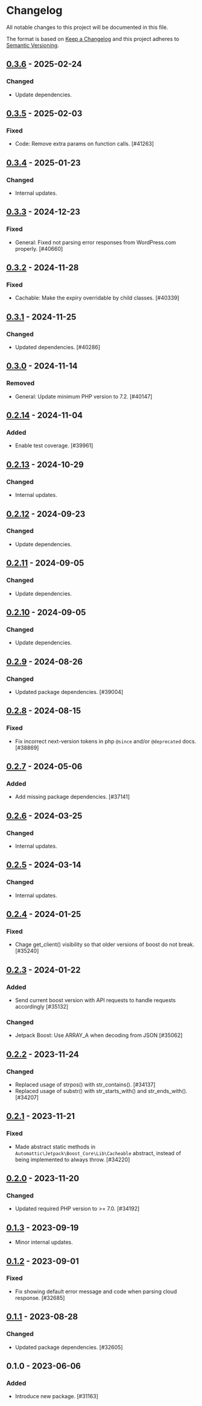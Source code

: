 # Changelog

All notable changes to this project will be documented in this file.

The format is based on [Keep a Changelog](https://keepachangelog.com/en/1.0.0/)
and this project adheres to [Semantic Versioning](https://semver.org/spec/v2.0.0.html).

## [0.3.6] - 2025-02-24
### Changed
- Update dependencies.

## [0.3.5] - 2025-02-03
### Fixed
- Code: Remove extra params on function calls. [#41263]

## [0.3.4] - 2025-01-23
### Changed
- Internal updates.

## [0.3.3] - 2024-12-23
### Fixed
- General: Fixed not parsing error responses from WordPress.com properly. [#40660]

## [0.3.2] - 2024-11-28
### Fixed
- Cachable: Make the expiry overridable by child classes. [#40339]

## [0.3.1] - 2024-11-25
### Changed
- Updated dependencies. [#40286]

## [0.3.0] - 2024-11-14
### Removed
- General: Update minimum PHP version to 7.2. [#40147]

## [0.2.14] - 2024-11-04
### Added
- Enable test coverage. [#39961]

## [0.2.13] - 2024-10-29
### Changed
- Internal updates.

## [0.2.12] - 2024-09-23
### Changed
- Update dependencies.

## [0.2.11] - 2024-09-05
### Changed
- Update dependencies.

## [0.2.10] - 2024-09-05
### Changed
- Update dependencies.

## [0.2.9] - 2024-08-26
### Changed
- Updated package dependencies. [#39004]

## [0.2.8] - 2024-08-15
### Fixed
- Fix incorrect next-version tokens in php `@since` and/or `@deprecated` docs. [#38869]

## [0.2.7] - 2024-05-06
### Added
- Add missing package dependencies. [#37141]

## [0.2.6] - 2024-03-25
### Changed
- Internal updates.

## [0.2.5] - 2024-03-14
### Changed
- Internal updates.

## [0.2.4] - 2024-01-25
### Fixed
- Chage get_client() visibility so that older versions of boost do not break. [#35240]

## [0.2.3] - 2024-01-22
### Added
- Send current boost version with API requests to handle requests accordingly [#35132]

### Changed
- Jetpack Boost: Use ARRAY_A when decoding from JSON [#35062]

## [0.2.2] - 2023-11-24
### Changed
- Replaced usage of strpos() with str_contains(). [#34137]
- Replaced usage of substr() with str_starts_with() and str_ends_with(). [#34207]

## [0.2.1] - 2023-11-21
### Fixed
- Made abstract static methods in `Automattic\Jetpack\Boost_Core\Lib\Cacheable` abstract, instead of being implemented to always throw. [#34220]

## [0.2.0] - 2023-11-20
### Changed
- Updated required PHP version to >= 7.0. [#34192]

## [0.1.3] - 2023-09-19

- Minor internal updates.

## [0.1.2] - 2023-09-01
### Fixed
- Fix showing default error message and code when parsing cloud response. [#32685]

## [0.1.1] - 2023-08-28
### Changed
- Updated package dependencies. [#32605]

## 0.1.0 - 2023-06-06
### Added
- Introduce new package. [#31163]

[0.3.6]: https://github.com/Automattic/jetpack-boost-core/compare/v0.3.5...v0.3.6
[0.3.5]: https://github.com/Automattic/jetpack-boost-core/compare/v0.3.4...v0.3.5
[0.3.4]: https://github.com/Automattic/jetpack-boost-core/compare/v0.3.3...v0.3.4
[0.3.3]: https://github.com/Automattic/jetpack-boost-core/compare/v0.3.2...v0.3.3
[0.3.2]: https://github.com/Automattic/jetpack-boost-core/compare/v0.3.1...v0.3.2
[0.3.1]: https://github.com/Automattic/jetpack-boost-core/compare/v0.3.0...v0.3.1
[0.3.0]: https://github.com/Automattic/jetpack-boost-core/compare/v0.2.14...v0.3.0
[0.2.14]: https://github.com/Automattic/jetpack-boost-core/compare/v0.2.13...v0.2.14
[0.2.13]: https://github.com/Automattic/jetpack-boost-core/compare/v0.2.12...v0.2.13
[0.2.12]: https://github.com/Automattic/jetpack-boost-core/compare/v0.2.11...v0.2.12
[0.2.11]: https://github.com/Automattic/jetpack-boost-core/compare/v0.2.10...v0.2.11
[0.2.10]: https://github.com/Automattic/jetpack-boost-core/compare/v0.2.9...v0.2.10
[0.2.9]: https://github.com/Automattic/jetpack-boost-core/compare/v0.2.8...v0.2.9
[0.2.8]: https://github.com/Automattic/jetpack-boost-core/compare/v0.2.7...v0.2.8
[0.2.7]: https://github.com/Automattic/jetpack-boost-core/compare/v0.2.6...v0.2.7
[0.2.6]: https://github.com/Automattic/jetpack-boost-core/compare/v0.2.5...v0.2.6
[0.2.5]: https://github.com/Automattic/jetpack-boost-core/compare/v0.2.4...v0.2.5
[0.2.4]: https://github.com/Automattic/jetpack-boost-core/compare/v0.2.3...v0.2.4
[0.2.3]: https://github.com/Automattic/jetpack-boost-core/compare/v0.2.2...v0.2.3
[0.2.2]: https://github.com/Automattic/jetpack-boost-core/compare/v0.2.1...v0.2.2
[0.2.1]: https://github.com/Automattic/jetpack-boost-core/compare/v0.2.0...v0.2.1
[0.2.0]: https://github.com/Automattic/jetpack-boost-core/compare/v0.1.3...v0.2.0
[0.1.3]: https://github.com/Automattic/jetpack-boost-core/compare/v0.1.2...v0.1.3
[0.1.2]: https://github.com/Automattic/jetpack-boost-core/compare/v0.1.1...v0.1.2
[0.1.1]: https://github.com/Automattic/jetpack-boost-core/compare/v0.1.0...v0.1.1
